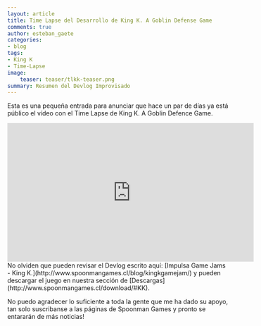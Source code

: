 ```yaml
---
layout: article
title: Time Lapse del Desarrollo de King K. A Goblin Defense Game
comments: true
author: esteban_gaete
categories:
- blog
tags:
- King K
- Time-Lapse
image:
    teaser: teaser/tlkk-teaser.png
summary: Resumen del Devlog Improvisado
---
```


Esta es una pequeña entrada para anunciar que hace un par de días ya está público el vídeo con el Time Lapse de King K. A Goblin Defence Game.

<iframe width="560" height="315" src="https://www.youtube.com/embed/PUiRDrq3Ux8" frameborder="0" allowfullscreen></iframe>
<br>
No olviden que pueden revisar el Devlog escrito aquí: [Impulsa Game Jams - King K.](http://www.spoonmangames.cl/blog/kingkgamejam/) y pueden descargar el juego en nuestra sección de [Descargas](http://www.spoonmangames.cl/download/#KK).

No puedo agradecer lo suficiente a toda la gente que me ha dado su apoyo, tan solo suscribanse a las páginas de Spoonman Games y pronto se entararán de más noticias!